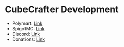 # CubeCrafter Development
- Polymart: [Link](https://polymart.org/u/8600)
- SpigotMC: [Link](https://www.spigotmc.org/resources/authors/1173446/)
- Discord: [Link](https://discord.gg/ehjkwp5Fn4)
- Donations: [Link](https://www.paypal.com/donate/?hosted_button_id=VTKRK6DZJZAQ6)
